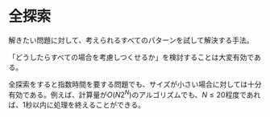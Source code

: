 # 全探索

解きたい問題に対して、考えられるすべてのパターンを試して解決する手法。

「どうしたらすべての場合を考慮しつくせるか」を検討することは大変有効である。

全探索をすると指数時間を要する問題でも、サイズが小さい場合に対しては十分有効である。例えば、計算量が$O(N2^N)$のアルゴリズムでも、$N \leq 20$程度であれば、1秒以内に処理を終えることができる。
